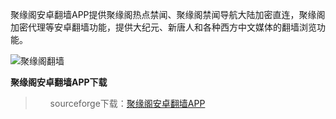 聚缘阁安卓翻墙APP提供聚缘阁热点禁闻、聚缘阁禁闻导航大陆加密直连，聚缘阁加密代理等安卓翻墙功能，提供大纪元、新唐人和各种西方中文媒体的翻墙浏览功能。

<img src="http://i58.tinypic.com/30lcnk7.png" alt="聚缘阁翻墙" style="border:1px;border-color: #666666;" />

**聚缘阁安卓翻墙APP下载**

<blockquote>
<ul class="task-list">
<li>sourceforge下载：<a href="http://sourceforge.net/projects/breakgfw/files/juyuange-app.apk/download" target="_blank">聚缘阁安卓翻墙APP</a></li>
</ul>
</blockquote>
